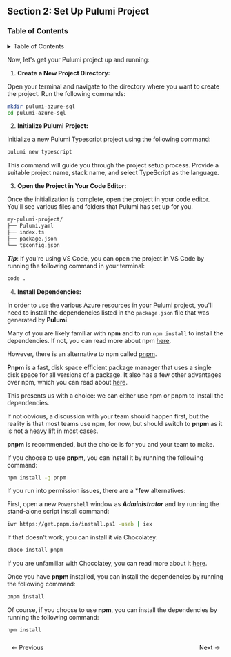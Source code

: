 ## Section 2: Set Up Pulumi Project


### Table of Contents

<details markdown="block">
   <summary>Table of Contents</summary>

- [Introduction](https://bitquip.github.io/Azure-SQL/1_introduction)
- [Prerequisites](https://bitquip.github.io/Azure-SQL/2_prerequisites)
- [Setup](https://bitquip.github.io/Azure-SQL/3_setup)
- [Define](https://bitquip.github.io/Azure-SQL/4_define)
- [Deploy](https://bitquip.github.io/Azure-SQL/5_deploy)
- [Cleanup](https://bitquip.github.io/Azure-SQL/6_cleanup)
- [Conclusion](https://bitquip.github.io/Azure-SQL/7_conclusion)

</details>


Now, let's get your Pulumi project up and running:

1. **Create a New Project Directory:** 

Open your terminal and navigate to the directory where you want to create the project. Run the following commands:

```bash
mkdir pulumi-azure-sql
cd pulumi-azure-sql
```

2. **Initialize Pulumi Project:** 

Initialize a new Pulumi Typescript project using the following command:

```bash
pulumi new typescript
```

This command will guide you through the project setup process. Provide a suitable project name, stack name, and select TypeScript as the language.


3. **Open the Project in Your Code Editor:**

 Once the initialization is complete, open the project in your code editor. You'll see various files and folders that Pulumi has set up for you.

```bash
my-pulumi-project/
├── Pulumi.yaml
├── index.ts
├── package.json
└── tsconfig.json
```


***Tip***: If you're using VS Code, you can open the project in VS Code by running the following command in your terminal:

```bash
code .
```

4. **Install Dependencies:**

In order to use the various Azure resources in your Pulumi project, you'll need to install the dependencies listed in the `package.json` file that was generated by **Pulumi**.

Many of you are likely familiar with **npm** and to run `npm install` to install the dependencies. If not, you can read more about npm [here](https://docs.npmjs.com/about-npm/).

However, there is an alternative to npm called [pnpm](https://pnpm.js.org/en/). 

**Pnpm** is a fast, disk space efficient package manager that uses a single disk space for all versions of a package. 
It also has a few other advantages over npm, which you can read about [here](https://pnpm.js.org/en/motivation).

This presents us with a choice: we can either use npm or pnpm to install the dependencies.

If not obvious, a discussion with your team should happen first, but the reality is that most teams use npm, for now, but should switch to **pnpm** as it is not a heavy lift in most cases. 

**pnpm** is recommended, but the choice is for you and your team to make.

If you choose to use **pnpm**, you can install it by running the following command:

```bash
npm install -g pnpm
```

If you run into permission issues, there are a ***few** alternatives:

First, open a new `Powershell` window as ***Administrator*** and try running the stand-alone script install command:

```bash
iwr https://get.pnpm.io/install.ps1 -useb | iex
```

If that doesn't work, you can install it via Chocolatey:

```bash
choco install pnpm
```

If you are unfamiliar with Chocolatey, you can read more about it [here](https://chocolatey.org/).

Once you have **pnpm** installed, you can install the dependencies by running the following command:

```bash
pnpm install
```
Of course, if you choose to use **npm**, you can install the dependencies by running the following command:

```bash 
npm install
```


<div style="display: flex; justify-content: space-between; align-items: center;">
    <a href="https://bitquip.github.io/Azure-SQL/2_prerequisites" style="margin: 10px; text-decoration: none;">← Previous</a>
    <a href="https://bitquip.github.io/Azure-SQL/4_define" style="margin: 10px; text-decoration: none;">Next →</a>
</div>
